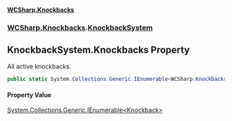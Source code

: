#### [WCSharp\.Knockbacks](README.md 'README')
### [WCSharp\.Knockbacks](WCSharp.Knockbacks.md 'WCSharp\.Knockbacks').[KnockbackSystem](WCSharp.Knockbacks.KnockbackSystem.md 'WCSharp\.Knockbacks\.KnockbackSystem')

## KnockbackSystem\.Knockbacks Property

All active knockbacks\.

```csharp
public static System.Collections.Generic.IEnumerable<WCSharp.Knockbacks.Knockback> Knockbacks { get; }
```

#### Property Value
[System\.Collections\.Generic\.IEnumerable&lt;](https://learn.microsoft.com/en-us/dotnet/api/system.collections.generic.ienumerable-1 'System\.Collections\.Generic\.IEnumerable\`1')[Knockback](WCSharp.Knockbacks.Knockback.md 'WCSharp\.Knockbacks\.Knockback')[&gt;](https://learn.microsoft.com/en-us/dotnet/api/system.collections.generic.ienumerable-1 'System\.Collections\.Generic\.IEnumerable\`1')